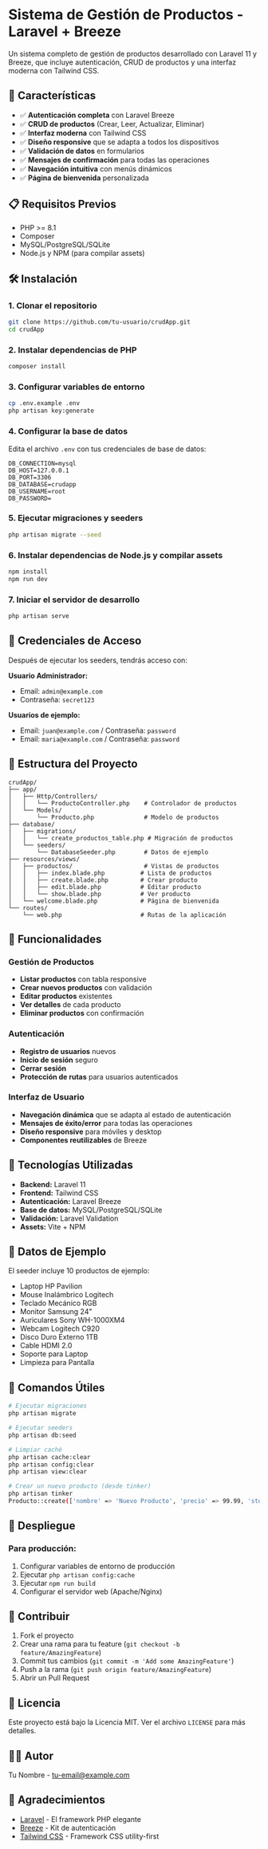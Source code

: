 # Sistema de Gestión de Productos - Laravel + Breeze

Un sistema completo de gestión de productos desarrollado con Laravel 11 y Breeze, que incluye autenticación, CRUD de productos y una interfaz moderna con Tailwind CSS.

## 🚀 Características

- ✅ **Autenticación completa** con Laravel Breeze
- ✅ **CRUD de productos** (Crear, Leer, Actualizar, Eliminar)
- ✅ **Interfaz moderna** con Tailwind CSS
- ✅ **Diseño responsive** que se adapta a todos los dispositivos
- ✅ **Validación de datos** en formularios
- ✅ **Mensajes de confirmación** para todas las operaciones
- ✅ **Navegación intuitiva** con menús dinámicos
- ✅ **Página de bienvenida** personalizada

## 📋 Requisitos Previos

- PHP >= 8.1
- Composer
- MySQL/PostgreSQL/SQLite
- Node.js y NPM (para compilar assets)

## 🛠️ Instalación

### 1. Clonar el repositorio
```bash
git clone https://github.com/tu-usuario/crudApp.git
cd crudApp
```

### 2. Instalar dependencias de PHP
```bash
composer install
```

### 3. Configurar variables de entorno
```bash
cp .env.example .env
php artisan key:generate
```

### 4. Configurar la base de datos
Edita el archivo `.env` con tus credenciales de base de datos:
```env
DB_CONNECTION=mysql
DB_HOST=127.0.0.1
DB_PORT=3306
DB_DATABASE=crudapp
DB_USERNAME=root
DB_PASSWORD=
```

### 5. Ejecutar migraciones y seeders
```bash
php artisan migrate --seed
```

### 6. Instalar dependencias de Node.js y compilar assets
```bash
npm install
npm run dev
```

### 7. Iniciar el servidor de desarrollo
```bash
php artisan serve
```

## 👤 Credenciales de Acceso

Después de ejecutar los seeders, tendrás acceso con:

**Usuario Administrador:**
- Email: `admin@example.com`
- Contraseña: `secret123`

**Usuarios de ejemplo:**
- Email: `juan@example.com` / Contraseña: `password`
- Email: `maria@example.com` / Contraseña: `password`

## 📁 Estructura del Proyecto

```
crudApp/
├── app/
│   ├── Http/Controllers/
│   │   └── ProductoController.php    # Controlador de productos
│   └── Models/
│       └── Producto.php              # Modelo de productos
├── database/
│   ├── migrations/
│   │   └── create_productos_table.php # Migración de productos
│   └── seeders/
│       └── DatabaseSeeder.php        # Datos de ejemplo
├── resources/views/
│   ├── productos/                    # Vistas de productos
│   │   ├── index.blade.php          # Lista de productos
│   │   ├── create.blade.php         # Crear producto
│   │   ├── edit.blade.php           # Editar producto
│   │   └── show.blade.php           # Ver producto
│   └── welcome.blade.php            # Página de bienvenida
└── routes/
    └── web.php                      # Rutas de la aplicación
```

## 🎯 Funcionalidades

### Gestión de Productos
- **Listar productos** con tabla responsive
- **Crear nuevos productos** con validación
- **Editar productos** existentes
- **Ver detalles** de cada producto
- **Eliminar productos** con confirmación

### Autenticación
- **Registro de usuarios** nuevos
- **Inicio de sesión** seguro
- **Cerrar sesión**
- **Protección de rutas** para usuarios autenticados

### Interfaz de Usuario
- **Navegación dinámica** que se adapta al estado de autenticación
- **Mensajes de éxito/error** para todas las operaciones
- **Diseño responsive** para móviles y desktop
- **Componentes reutilizables** de Breeze

## 🎨 Tecnologías Utilizadas

- **Backend:** Laravel 11
- **Frontend:** Tailwind CSS
- **Autenticación:** Laravel Breeze
- **Base de datos:** MySQL/PostgreSQL/SQLite
- **Validación:** Laravel Validation
- **Assets:** Vite + NPM

## 📝 Datos de Ejemplo

El seeder incluye 10 productos de ejemplo:
- Laptop HP Pavilion
- Mouse Inalámbrico Logitech
- Teclado Mecánico RGB
- Monitor Samsung 24"
- Auriculares Sony WH-1000XM4
- Webcam Logitech C920
- Disco Duro Externo 1TB
- Cable HDMI 2.0
- Soporte para Laptop
- Limpieza para Pantalla

## 🔧 Comandos Útiles

```bash
# Ejecutar migraciones
php artisan migrate

# Ejecutar seeders
php artisan db:seed

# Limpiar caché
php artisan cache:clear
php artisan config:clear
php artisan view:clear

# Crear un nuevo producto (desde tinker)
php artisan tinker
Producto::create(['nombre' => 'Nuevo Producto', 'precio' => 99.99, 'stock' => 10]);
```

## 🚀 Despliegue

### Para producción:
1. Configurar variables de entorno de producción
2. Ejecutar `php artisan config:cache`
3. Ejecutar `npm run build`
4. Configurar el servidor web (Apache/Nginx)

## 🤝 Contribuir

1. Fork el proyecto
2. Crear una rama para tu feature (`git checkout -b feature/AmazingFeature`)
3. Commit tus cambios (`git commit -m 'Add some AmazingFeature'`)
4. Push a la rama (`git push origin feature/AmazingFeature`)
5. Abrir un Pull Request

## 📄 Licencia

Este proyecto está bajo la Licencia MIT. Ver el archivo `LICENSE` para más detalles.

## 👨‍💻 Autor

Tu Nombre - [tu-email@example.com](mailto:tu-email@example.com)

## 🙏 Agradecimientos

- [Laravel](https://laravel.com) - El framework PHP elegante
- [Breeze](https://laravel.com/docs/breeze) - Kit de autenticación
- [Tailwind CSS](https://tailwindcss.com) - Framework CSS utility-first
